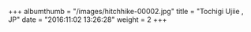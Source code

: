 +++
albumthumb = "/images/hitchhike-00002.jpg"
title = "Tochigi Ujiie , JP"
date = "2016:11:02 13:26:28"
weight = 2
+++
